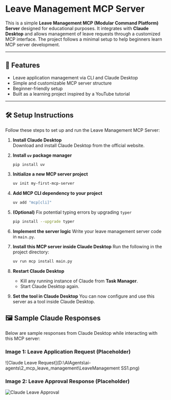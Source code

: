 # Leave Management MCP Server

This is a simple **Leave Management MCP (Modular Command Platform) Server** designed for educational purposes. It integrates with **Claude Desktop** and allows management of leave requests through a customized MCP interface. The project follows a minimal setup to help beginners learn MCP server development.

---

## 🚀 Features

- Leave application management via CLI and Claude Desktop
- Simple and customizable MCP server structure
- Beginner-friendly setup
- Built as a learning project inspired by a YouTube tutorial

---

## 🛠️ Setup Instructions

Follow these steps to set up and run the Leave Management MCP Server:

1. **Install Claude Desktop**  
   Download and install Claude Desktop from the official website.

2. **Install `uv` package manager**  
   ```bash
   pip install uv


3. **Initialize a new MCP server project**

   ```bash
   uv init my-first-mcp-server
   ```

4. **Add MCP CLI dependency to your project**

   ```bash
   uv add "mcp[cli]"
   ```

5. **(Optional)** Fix potential typing errors by upgrading `typer`

   ```bash
   pip install --upgrade typer
   ```

6. **Implement the server logic**
   Write your leave management server code in `main.py`.

7. **Install this MCP server inside Claude Desktop**
   Run the following in the project directory:

   ```bash
   uv run mcp install main.py
   ```

8. **Restart Claude Desktop**

   * Kill any running instance of Claude from **Task Manager**.
   * Start Claude Desktop again.

9. **Set the tool in Claude Desktop**
   You can now configure and use this server as a tool inside Claude Desktop.





## 🖼️ Sample Claude Responses

Below are sample responses from Claude Desktop while interacting with this MCP server:

### Image 1: Leave Application Request (Placeholder)

![Claude Leave Request](D:\AIAgents\ai-agents\2_mcp_leave_management\LeaveManagement SS1.png)

### Image 2: Leave Approval Response (Placeholder)

![Claude Leave Approval](images/claude_leave_approval.png)






